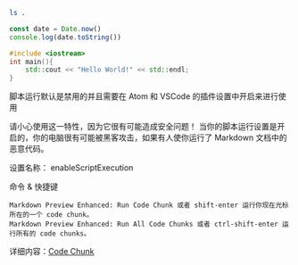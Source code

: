 ```bash {cmd=true}
ls .
```

```javascript {cmd="node"}
const date = Date.now()
console.log(date.toString())
```

```cpp {cmd="cl.exe"}
#include <iostream>
int main(){
    std::cout << "Hello World!" << std::endl;
}
```

脚本运行默认是禁用的并且需要在 Atom 和 VSCode 的插件设置中开启来进行使用

请小心使用这一特性，因为它很有可能造成安全问题！ 当你的脚本运行设置是开启的，你的电脑很有可能被黑客攻击，如果有人使你运行了 Markdown 文档中的恶意代码。

设置名称： enableScriptExecution

命令 & 快捷键

    Markdown Preview Enhanced: Run Code Chunk 或者 shift-enter 运行你现在光标所在的一个 code chunk。
    Markdown Preview Enhanced: Run All Code Chunks 或者 ctrl-shift-enter 运行所有的 code chunks。

详细内容：[Code Chunk](https://shd101wyy.github.io/markdown-preview-enhanced/#/zh-cn/code-chunk)